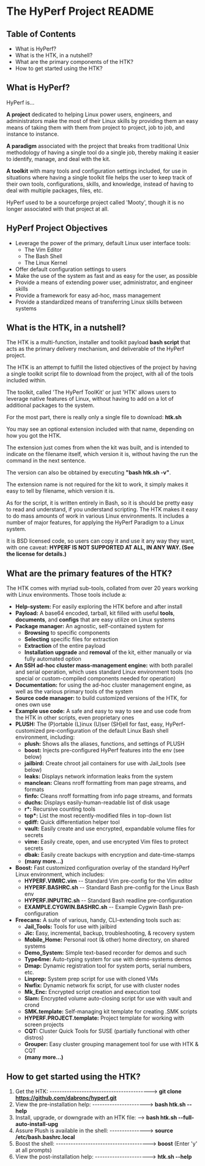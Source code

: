 The HyPerf Project README
=========================

Table of Contents
-----------------
- What is HyPerf?
- What is the HTK, in a nutshell?
- What are the primary components of the HTK?
- How to get started using the HTK?


What is HyPerf?
---------------
HyPerf is...

**A project** dedicated to helping Linux power users, engineers, and
administrators make the most of their Linux skills by providing them an easy
means of taking them with them from project to project, job to job, and instance
to instance.

**A paradigm** associated with the project that breaks from traditional Unix
methodology of having a single tool do a single job, thereby making it easier to
identify, manage, and deal with the kit.

**A toolkit** with many tools and configuration settings included, for use in
situations where having a single toolkit file helps the user to keep track of
their own tools, configurations, skills, and knowledge, instead of having to
deal with multiple packages, files, etc.

HyPerf used to be a sourceforge project called 'Mooty', though it is no longer
associated with that project at all.


HyPerf Project Objectives
-------------------------
* Leverage the power of the primary, default Linux user interface tools:
  - The Vim Editor
  - The Bash Shell
  - The Linux Kernel
* Offer default configuration settings to users
* Make the use of the system as fast and as easy for the user, as possible
* Provide a means of extending power user, administrator, and engineer skills
* Provide a framework for easy ad-hoc, mass management
* Provide a standardized means of transferring Linux skills between systems


What is the HTK, in a nutshell?
-------------------------------
The HTK is a multi-function, installer and toolkit payload **bash script** that
acts as the primary delivery mechanism, and deliverable of the HyPerf project.

The HTK is an attempt to fulfill the listed objectives of the project by having
a single toolkit script file to download from the project, with all of the tools
included within.

The toolkit, called 'The HyPerf ToolKit' or just 'HTK' allows users to leverage
native features of Linux, without having to add on a lot of additional packages
to the system.

For the most part, there is really only a single file to download:
        **htk.sh**

You may see an optional extension included with that name, depending on how you
got the HTK.

The extension just comes from when the kit was built, and is intended to
indicate on the filename itself, which version it is, without having the run the
command in the next sentence.

The version can also be obtained by executing **"bash htk.sh -v"**.

The extension name is not required for the kit to work, it simply makes it easy
to tell by filename, which version it is.

As for the script, it is written entirely in Bash, so it is should be pretty
easy to read and understand, if you understand scripting.  The HTK makes it easy
to do mass amounts of work in various Linux environments.  It includes a number
of major features, for applying the HyPerf Paradigm to a Linux system.

It is BSD licensed code, so users can copy it and use it any way they want, with
one caveat: **HYPERF IS NOT SUPPORTED AT ALL, IN ANY WAY.  (See the license for
details.)**


What are the primary features of the HTK?
-----------------------------------------
The HTK comes with myriad sub-tools, collated from over 20 years working with
Linux environments.  Those tools include a:
* **Help-system:** For easily exploring the HTK before and after install
* **Payload:** A base64 encoded, tarball, kit filled with useful **tools**,
               **documents**, and **configs** that are easy utilize on Linux
               systems
* **Package manager:** An agnostic, self-contained system for
  + **Browsing** to specific components
  + **Selecting** specific files for extraction
  + **Extraction** of the entire payload
  + **Installation** **upgrade** and **removal** of the kit, either manually or
    via fully automated option
* **An SSH ad-hoc cluster mass-management engine:** with both parallel and serial
                                                   operation, which uses
                                                   standard Linux environment
                                                   tools (no special or
                                                   custom-compiled components
                                                   needed for operation)
* **Documentation:** for using the ad-hoc cluster management engine, as well as
                    the various primary tools of the system
* **Source code manager:** to build customized versions of the HTK, for ones
                           own use
* **Example use code:** A safe and easy to way to see and use code from the HTK
                        in other scripts, even proprietary ones
* **PLUSH:** The (P)ortable (L)inux (U)ser (SH)ell for fast, easy,
             HyPerf-customized pre-configuration of the default Linux Bash shell
             environment, including:
   - **plush:**    Shows alls the aliases, functions, and settings of PLUSH
   - **boost:**    Injects pre-configured HyPerf features into the env (see below)
   - **jailbird:** Create chroot jail containers for use with Jail_tools (see below)
   - **leaks:**    Displays network information leaks from the system
   - **manclean:** Cleans nroff formatting from man page streams, and formats
   - **finfo:**    Cleans nroff formatting from info page streams, and formats
   - **duchs:**    Displays easily-human-readable list of disk usage
   - **r\*:**      Recursive counting tools
   - **top\*:**    List the most recently-modified files in top-down list
   - **qdiff:**    Quick differentiation helper tool
   - **vault:**    Easily create and use encrypted, expandable volume files for secrets
   - **vime:**     Easily create, open, and use encrypted Vim files to protect secrets
   - **dbak:**     Easily create backups with encryption and date-time-stamps
   - **(many more...)**
* **Boost:** Fast customized configuration overlay of the standard HyPerf Linux
             environment, which includes:
   - **HYPERF.VIMRC.vim**         -- Standard Vim pre-config for the Vim editor
   - **HYPERF.BASHRC.sh**         -- Standard Bash pre-config for the Linux Bash env
   - **HYPERF.INPUTRC.sh**        -- Standard Bash readline pre-configuration
   - **EXAMPLE.CYGWIN.BASHRC.sh** -- Example Cygwin Bash pre-configuration
* **Freecans:** A suite of various, handy, CLI-extending tools such as:
   - **Jail_Tools:**              Tools for use with jailbird
   - **Jic:**                     Easy, incremental, backup, troubleshooting, & recovery system
   - **Mobile_Home:**             Personal root (& other) home directory, on shared systems
   - **Demo_System:**             Simple text-based recorder for demos and such
   - **Type4me:**                 Auto-typing system for use with demo-systems demos
   - **Dmap:**                    Dynamic registration tool for system ports, serial numbers, etc.
   - **Linprep:**                 System prep script for use with cloned VMs
   - **Nwfix:**                   Dynamic network fix script, for use with cluster nodes
   - **Mk_Enc:**                  Encrypted script creation and execution tool
   - **Slam:**                    Encrypted volume auto-closing script for use with vault and crond
   - **SMK.template:**            Self-managing kit template for creating .SMK scripts
   - **HYPERF.PROJECT.template:** Project template for working with screen projects
   - **CQT:**                     Cluster Quick Tools for SUSE (partially functional with other distros)
   - **Grouper:**                 Easy cluster grouping management tool for use with HTK & CQT
   - **(many more...)**


How to get started using the HTK?
---------------------------------
1. Get the HTK: -----------------------------------------> **git clone https://github.com/dabronc/hyperf.git**
2. View the pre-installation help: ----------------------> **bash htk.sh --help**
3. Install, upgrade, or downgrade with an HTK file: --> **bash htk.sh --full-auto-install-upg**
4. Assure Plush is available in the shell: ---------------> **source /etc/bash.bashrc.local**
5. Boost the shell: --------------------------------------> **boost** (Enter 'y' at all prompts)
2. View the post-installation help: ----------------------> **htk.sh --help**


